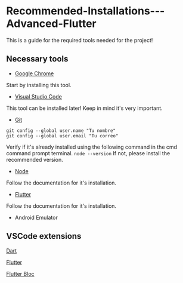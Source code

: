 # Recommended-Installations---Advanced-Flutter
This is a guide for the required tools needed for the project! 

## Necessary tools
* [Google Chrome](https://www.google.com/chrome/)

Start by installing this tool.
* [Visual Studio Code](https://code.visualstudio.com/)

This tool can be installed later! Keep in mind it's very important.
* [Git](https://git-scm.com/)

```
git config --global user.name "Tu nombre"
git config --global user.email "Tu correo"
```
Verify if it's already installed using the following command in the cmd command prompt terminal.
`node --version`
If not, please install the recommended version.
* [Node](https://nodejs.org/es/)

Follow the documentation for it's installation.
* [Flutter](https://flutter.dev/docs/get-started/install)

Follow the documentation for it's installation.
* Android Emulator 


## VSCode extensions

[Dart](https://marketplace.visualstudio.com/items?itemName=Dart-Code.dart-code)

[Flutter](https://marketplace.visualstudio.com/items?itemName=Dart-Code.flutter)

[Flutter Bloc](https://marketplace.visualstudio.com/items?itemName=FelixAngelov.bloc)

